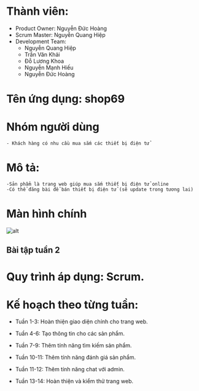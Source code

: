

# Thành viên:
<ul>
<li>Product Owner: Nguyễn Đức Hoàng</li>
<li>Scrum Master: Nguyễn Quang Hiệp</li>
<li>Development Team:
<ul>
<li>Nguyễn Quang Hiệp</li>
<li>Trần Văn Khải</li>
<li>Đỗ Lương Khoa</li>
<li>Nguyễn Mạnh Hiếu</li>
<li>Nguyễn Đức Hoàng</li>
</ul>
</li>
</ul>

	
# Tên ứng dụng: shop69

# Nhóm người dùng
	- Khách hàng có nhu cầu mua sắm các thiết bị điện tử
	
# Mô tả:
	-Sản phẩm là trang web giúp mua sắm thiết bị điện tử online
	-Có thể đăng bài để bán thiết bị điện tử (sẽ update trong tương lai)
# Màn hình chính
![alt](https://i.imgur.com/sQUPmue.png)

## Bài tập tuần 2

# Quy trình áp dụng: Scrum.

# Kế hoạch theo từng tuần:

- Tuần 1-3: Hoàn thiện giao diện chính cho trang web.

- Tuần 4-6: Tạo thông tin cho các sản phẩm.

- Tuần 7-9: Thêm tính năng tìm kiếm sản phẩm.

- Tuần 10-11: Thêm tính năng đánh giá sản phẩm.

- Tuần 11-12: Thêm tính năng chat với admin.

- Tuần 13-14: Hoàn thiện và kiểm thử trang web.
